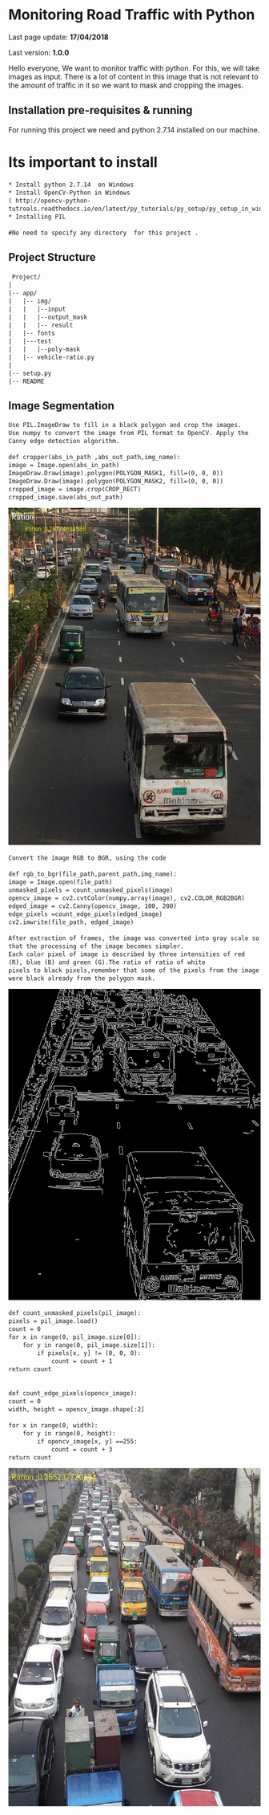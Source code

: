 # Monitoring Road Traffic with Python

Last page update: **17/04/2018**

Last version: **1.0.0** 

Hello everyone,
We want to monitor traffic with python. For this, we will take images as input.
There is a lot of content in this image that is not relevant to the amount of 
traffic in it so we want to mask and cropping the images.  


Installation pre-requisites & running 
----------------------------------------
For running this project we need and python 2.7.14 installed on our machine.  
 # Its important to install 
	* Install python 2.7.14  on Windows
	* Install OpenCV-Python in Windows 
	( http://opencv-python-tutroals.readthedocs.io/en/latest/py_tutorials/py_setup/py_setup_in_windows/py_setup_in_windows.html)
	* Installing PIL 
	
	#No need to specify any directory  for this project .

	
Project Structure 
-------------------
	 Project/
	|	
	|-- app/
	|   |-- img/
	|   |   |--input
	|   |   |--output_mask
	|   |   |-- result 
	|   |-- fonts
	|   |---test
	|	| 	|--poly-mask 
	|   |-- vehicle-ratio.py
	|
	|-- setup.py
	|-- README

Image Segmentation
-----------------

	Use PIL.ImageDraw to fill in a black polygon and crop the images. 
	Use numpy to convert the image from PIL format to OpenCV. Apply the Canny edge detection algorithm.

	def cropper(abs_in_path ,abs_out_path,img_name):
    image = Image.open(abs_in_path)
    ImageDraw.Draw(image).polygon(POLYGON_MASK1, fill=(0, 0, 0))
    ImageDraw.Draw(image).polygon(POLYGON_MASK2, fill=(0, 0, 0))
    cropped_image = image.crop(CROP_RECT)
    cropped_image.save(abs_out_path)

<p align="center">
  <img src="https://github.com/mostafiz57/vehicle-ratio/blob/master/img/input/Bannani-1.5-2%20-1-mon.jpg" border="0" />
</p>

	Convert the image RGB to BGR, using the code 
	
	def rgb_to_bgr(file_path,parent_path,img_name):
    image = Image.open(file_path)
    unmasked_pixels = count_unmasked_pixels(image)
    opencv_image = cv2.cvtColor(numpy.array(image), cv2.COLOR_RGB2BGR)
    edged_image = cv2.Canny(opencv_image, 100, 200)
    edge_pixels =count_edge_pixels(edged_image)
    cv2.imwrite(file_path, edged_image)

	After extraction of frames, the image was converted into gray scale so that the processing of the image becomes simpler. 
	Each color pixel of image is described by three intensities of red (R), blue (B) and green (G).The ratio of ratio of white 
	pixels to black pixels,remember that some of the pixels from the image were black already from the polygon mask.
	
<p align="center">
  <img src="https://github.com/mostafiz57/vehicle-ratio/blob/master/img/output_mask/Bannani-1.5-2%20-1-mon.jpg" border="0" />
</p>
	
	def count_unmasked_pixels(pil_image):
    pixels = pil_image.load()
    count = 0
    for x in range(0, pil_image.size[0]):
        for y in range(0, pil_image.size[1]):
            if pixels[x, y] != (0, 0, 0):
                count = count + 1
    return count
	
	
	def count_edge_pixels(opencv_image):
    count = 0
    width, height = opencv_image.shape[:2]

    for x in range(0, width):
        for y in range(0, height):
            if opencv_image[x, y] ==255:
                count = count + 3
    return count
	
<p align="center">
  <img src="https://github.com/mostafiz57/vehicle-ratio/blob/master/img/result/Bannani-8-9%20-1-sun.jpg" border="0" />
</p>


